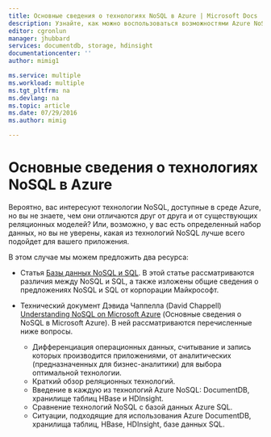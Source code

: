 ```yaml
---
title: Основные сведения о технологиях NoSQL в Azure | Microsoft Docs
description: Узнайте, как можно воспользоваться возможностями Azure NoSQL для управления данными, не подходящими для реляционных баз данных. DocumentDB, хранилища таблиц, HBase, HDInsight, базе данных SQL.
editor: cgronlun
manager: jhubbard
services: documentdb, storage, hdinsight
documentationcenter: ''
author: mimig1

ms.service: multiple
ms.workload: multiple
ms.tgt_pltfrm: na
ms.devlang: na
ms.topic: article
ms.date: 07/29/2016
ms.author: mimig

---
```

# Основные сведения о технологиях NoSQL в Azure
Вероятно, вас интересуют технологии NoSQL, доступные в среде Azure, но вы не знаете, чем они отличаются друг от друга и от существующих реляционных моделей? Или, возможно, у вас есть определенный набор данных, но вы не уверены, какая из технологий NoSQL лучше всего подойдет для вашего приложения.

В этом случае мы можем предложить два ресурса:

* Статья [Базы данных NoSQL и SQL](documentdb-nosql-vs-sql.md). В этой статье рассматриваются различия между NoSQL и SQL, а также изложены общие сведения о предложениях NoSQL и SQL от корпорации Майкрософт.
* Технический документ Дэвида Чаппелла (David Chappell) [Understanding NoSQL on Microsoft Azure](http://go.microsoft.com/fwlink/p/?LinkId=330292) (Основные сведения о NoSQL в Microsoft Azure). В ней рассматриваются перечисленные ниже вопросы.
  
  * Дифференциация операционных данных, считывание и запись которых производится приложениями, от аналитических (предназначенных для бизнес-аналитики) для выбора оптимальной технологии.
  * Краткий обзор реляционных технологий.
  * Введение в каждую из технологий Azure NoSQL: DocumentDB, хранилище таблиц HBase и HDInsight.
  * Сравнение технологий NoSQL с базой данных Azure SQL.
  * Ситуации, подходящие для использования Azure DocumentDB, хранилища таблиц, HBase, HDInsight, базе данных SQL.

<!---HONumber=AcomDC_0803_2016-->